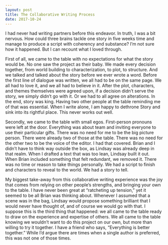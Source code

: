 ```yaml
---
layout: post
title: The Collaborative Writing Process
date: 2017-10-24
---
```

I had never had writing partners before this endeavor. In truth, I was a bit nervous. How could three brains tackle one story in five weeks time and manage to produce a script with coherency and substance? I’m not sure how it happened. But I can recount what I loved through.

First of all, we came to the table with no expectations for what the story would be. No one saw the project as their baby. We made every decision together, from world building to characterization, to plot, to structure. And we talked and talked about the story before we ever wrote a word. Before the first line of dialogue was written, we all had to be on the same page. We all had to love it, and we all had to believe in it. After the plot, characters, and themes themselves were agreed upon, if a decision didn’t serve the story, we simply didn’t go with it. Or we had to all agree on alterations. In the end, story was king. Having two other people at the table reminding me of that was essential. When I write alone, I am happy to dethrone Story and sink into its rightful place. This never works out well.

Secondly, we came to the table with small egos. First-person pronouns were left at the door. Everything was about team and inviting everyone to use their particular gifts. There was no need for me to be the big picture person. There were already two of those at the table. There was no need for the other two to be the voice of the editor. I had that covered. Brian and I didn’t have to think way outside the box, as Lindsay was already deep in that realm. When I drafted a text that was too lean, Lindsay built it out. When Brian included something that felt redundant, we removed it. There was no time or reason to take things personally. We had a script to finish and characters to reveal to the world. We had a story to tell.

My biggest take-away from this collaborative writing experience was the joy that comes from relying on other people’s strengths, and bringing your own to the table. I have never been great at “ratcheting up tension,” yet it seemed to be all Brian was thinking about. Whenever I assumed that a scene was in the bag, Lindsay would propose something brilliant that I would never have thought of, and of course we would go with that. I suppose this is the third thing that happened: we all came to the table ready to draw on the experience and expertise of others. We all came to the table knowing we wouldn’t want to do this project on our own, but more than willing to try it together. I have a friend who says, “Everything is better together.” While I’d argue there are times when a single author is preferred, this was not one of those times.
